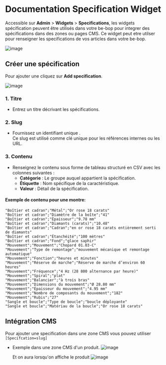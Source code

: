 # Documentation Specification Widget

Accessible sur **Admin** > **Widgets** > **Specifications**, les widgets spécification peuvent être utilisés dans votre be-bop pour integrer des spécifications dans des zones ou pages CMS. Ce widget peut etre utilser pour renseigner les specifications de vos articles dans votre be-bop.

![image](https://github.com/user-attachments/assets/ea71f7e2-aa77-44d0-84f7-e4c0e7cda506)

## Créer une spécification

Pour ajouter une cliquez sur **Add specification**.

![image](https://github.com/user-attachments/assets/892889ef-9bcc-484e-abe2-b8615d9ff9f0)

### 1. Titre

- Entrez un titre décrivant les spécifications.

### 2. Slug

- Fournissez un identifiant unique .  
  Ce slug est utilisé comme clé unique pour les références internes ou les URL.

### 3. Contenu

- Renseignez le contenu sous forme de tableau structuré en CSV avec les colonnes suivantes :
  - **Catégorie** : Le groupe auquel appartient la spécification.
  - **Étiquette** : Nom spécifique de la caractéristique.
  - **Valeur** : Détail de la spécification.

#### Exemple de contenu pour une montre:

```csv
"Boîtier et cadran";"Métal";"Or rose 18 carats"
"Boîtier et cadran";"Diamètre de la boîte";"41"
"Boîtier et cadran";"Épaisseur";"9.78 mm"
"Boîtier et cadran";"Diamants (carats)";"10.48"
"Boîtier et cadran";"Cadran";"en or rose 18 carats entièrement serti de diamants"
"Boîtier et cadran";"Étanchéité";"100 mètres"
"Boîtier et cadran";"Fond";"glace saphir"
"Mouvement";"Mouvement";"Chopard 01.03-C"
"Mouvement";"Type de remontage";"mouvement mécanique et remontage automatique"
"Mouvement";"Fonction";"heures et minutes"
"Mouvement";"Réserve de marche";"Réserve de marche d’environ 60 heures"
"Mouvement";"Fréquence";"4 Hz (28 800 alternance par heure)"
"Mouvement";"Spiral";"plat"
"Mouvement";"Balancier";"à trois bras"
"Mouvement";"Dimensions du mouvement";"Ø 28.80 mm"
"Mouvement";"Épaisseur du mouvement";"4.95 mm"
"Mouvement";"Nombre de composants du mouvement";"182"
"Mouvement";"Rubis";"27"
"Sangle et boucle";"Type de boucle";"boucle déployante"
"Sangle et boucle";"Matériau de la boucle";"Or rose 18 carats"

```

## Intégration CMS

Pour ajouter une specification dans une zone CMS vous pouvez utiliser `[Specifcation=slug]`

- Exemple dans une zone CMS d'un produit.
  ![image](https://github.com/user-attachments/assets/3e117832-a7cb-4796-b20c-a994b89c0261)

  Et on aura lorsqu'on affiche le produit
  ![image](https://github.com/user-attachments/assets/bd9f965c-da71-4d22-8f7e-df8eafc002e3)
